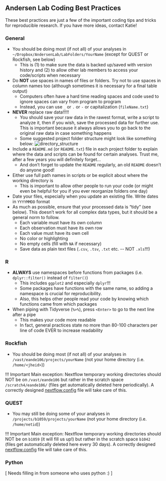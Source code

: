 ## Andersen Lab Coding Best Practices

These best practices are just a few of the important coding tips and tricks for reproducible research. If you have more ideas, contact Katie!

### General

* You should be doing most (if not all) of your analyses in `~/Dropbox/AndersenLab/LabFolders/YourName` (except for QUEST or Rockfish, see below)
	* This is (1) to make sure the data is backed up/saved with version history and (2) to allow other lab members to access your code/scripts when necessary
* Do **NOT** use spaces in names of files or folders. Try not to use spaces in column names too (although sometimes it is necessary for a final table output)
	* Computers often have a hard time reading spaces and code used to ignore spaces can vary from program to program
	* Instead, you can use `_` or `.` or `-` or capitalization (`fileName.txt`)
* **NEVER** replace raw data!!!!!
	* You should save your raw data in the rawest format, write a script to analyze it, then if you wish, save the processed data for further use. This is important because it always allows you to go back to the original raw data in case something happens
	* Some suggested project folder structure might look like something below:
![directory_structure](img/directory_structure.png)
* Include a `README.md` (or `README.txt`) file in each project folder to explain where the data and scripts can be found for certain analyses. Trust me, after a few years you will definitely forget…
	* And don’t forget to update the `README` regularly, an old `README` doesn’t do anyone good!
* Either use full path names in scripts or be explicit about where the working directory is
	* This is important to allow other people to run your code (or might even be helpful for you if you ever reorganize folders one day)
* Date your files, especially when you update an existing file. Write dates in `YYYYMMDD` format
* As much as possible, ensure that your processed data is “tidy” (see below). This doesn’t work for all complex data types, but it should be a general norm to follow.
	* Each variable must have its own column
	* Each observation must have its own row
	* Each value must have its own cell
	* No color or highlighting 
	* No empty cells (fill with `NA` if necessary)
	* Save data as plain text files (`.csv`, `.tsv`, `.txt` etc. -- NOT `.xls`!!!)

### R

* **ALWAYS** use namespaces before functions from packages (i.e. `dplyr::filter()` instead of `filter()`)
	* This includes `ggplot2` and especially `dplyr`!!!
	* Some packages have functions with the same name, so adding a namespace is crucial for reproducibility.
	* Also, this helps other people read your code by knowing which functions came from which packages
* When piping with Tidyverse (`%>%`), press `<Enter>` to go to the next line after a pipe
	* This makes your code more readable 
	* In fact, general practices state no more than 80-100 characters per line of code EVER to increase readability

### Rockfish

* You should be doing most (if not all) of your analyses in `/vast/eande106/projects/yourName` (not your home directory (i.e. `/home/<jheid>`))

!!! Important
	Main exception: Nextflow temporary working directories should NOT be on `/vast/eande106` but rather in the scratch space `/scratch4/eande106/` (files get automatically deleted here periodically).
	A correctly designed [nextflow.config](rf-nextflow.md) file will take care of this.

### QUEST

* You may still be doing some of your analyses in `/projects/b1059/projects/yourName` (not your home directory (i.e. `/home/netid`))

!!! Important
	Main exception: Nextflow temporary working directories should NOT be on `b1059` (it will fill us up!) but rather in the scratch space `b1042` (files get automatically deleted here every 30 days).
	A correctly designed [nextflow.config](quest-nextflow.md) file will take care of this.

### Python

[ Needs filling in from someone who uses python :) ]

